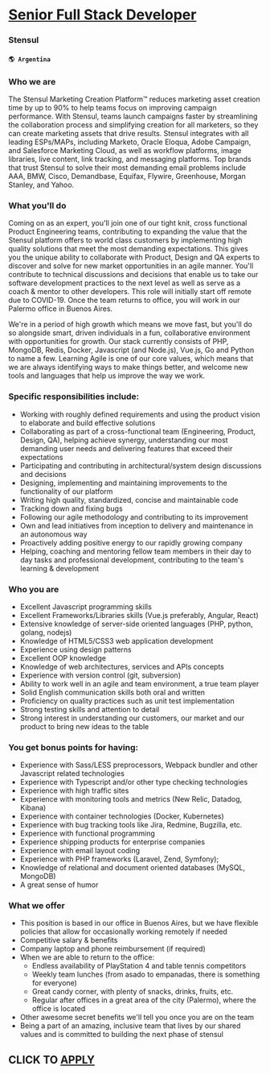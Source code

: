 # [Senior Full Stack Developer](https://www.remotewlb.com/apply/senior-full-stack-developer-82166)  
### Stensul  
#### `🌎 Argentina`  

### Who we are

The Stensul Marketing Creation Platform™ reduces marketing asset creation time by up to 90% to help teams focus on improving campaign performance. With Stensul, teams launch campaigns faster by streamlining the collaboration process and simplifying creation for all marketers, so they can create marketing assets that drive results. Stensul integrates with all leading ESPs/MAPs, including Marketo, Oracle Eloqua, Adobe Campaign, and Salesforce Marketing Cloud, as well as workflow platforms, image libraries, live content, link tracking, and messaging platforms. Top brands that trust Stensul to solve their most demanding email problems include AAA, BMW, Cisco, Demandbase, Equifax, Flywire, Greenhouse, Morgan Stanley, and Yahoo.

### What you'll do

Coming on as an expert, you'll join one of our tight knit, cross functional Product Engineering teams, contributing to expanding the value that the Stensul platform offers to world class customers by implementing high quality solutions that meet the most demanding expectations. This gives you the unique ability to collaborate with Product, Design and QA experts to discover and solve for new market opportunities in an agile manner. You'll contribute to technical discussions and decisions that enable us to take our software development practices to the next level as well as serve as a coach & mentor to other developers. This role will initially start off remote due to COVID-19. Once the team returns to office, you will work in our Palermo office in Buenos Aires.

We're in a period of high growth which means we move fast, but you'll do so alongside smart, driven individuals in a fun, collaborative environment with opportunities for growth. Our stack currently consists of PHP, MongoDB, Redis, Docker, Javascript (and Node.js), Vue.js, Go and Python to name a few. Learning Agile is one of our core values, which means that we are always identifying ways to make things better, and welcome new tools and languages that help us improve the way we work.

### Specific responsibilities include:

  * Working with roughly defined requirements and using the product vision to elaborate and build effective solutions
  * Collaborating as part of a cross-functional team (Engineering, Product, Design, QA), helping achieve synergy, understanding our most demanding user needs and delivering features that exceed their expectations
  * Participating and contributing in architectural/system design discussions and decisions
  * Designing, implementing and maintaining improvements to the functionality of our platform
  * Writing high quality, standardized, concise and maintainable code
  * Tracking down and fixing bugs
  * Following our agile methodology and contributing to its improvement
  * Own and lead initiatives from inception to delivery and maintenance in an autonomous way
  * Proactively adding positive energy to our rapidly growing company
  * Helping, coaching and mentoring fellow team members in their day to day tasks and professional development, contributing to the team's learning & development  
  

### Who you are

  * Excellent Javascript programming skills
  * Excellent Frameworks/Libraries skills (Vue.js preferably, Angular, React)
  * Extensive knowledge of server-side oriented languages (PHP, python, golang, nodejs)
  * Knowledge of HTML5/CSS3 web application development
  * Experience using design patterns
  * Excellent OOP knowledge
  * Knowledge of web architectures, services and APIs concepts
  * Experience with version control (git, subversion)
  * Ability to work well in an agile and team environment, a true team player
  * Solid English communication skills both oral and written
  * Proficiency on quality practices such as unit test implementation
  * Strong testing skills and attention to detail
  * Strong interest in understanding our customers, our market and our product to bring new ideas to the table

### You get bonus points for having:

  * Experience with Sass/LESS preprocessors, Webpack bundler and other Javascript related technologies
  * Experience with Typescript and/or other type checking technologies
  * Experience with high traffic sites
  * Experience with monitoring tools and metrics (New Relic, Datadog, Kibana)
  * Experience with container technologies (Docker, Kubernetes)
  * Experience with bug tracking tools like Jira, Redmine, Bugzilla, etc.
  * Experience with functional programming
  * Experience shipping products for enterprise companies
  * Experience with email layout coding
  * Experience with PHP frameworks (Laravel, Zend, Symfony);
  * Knowledge of relational and document oriented databases (MySQL, MongoDB)
  * A great sense of humor

### What we offer

  * This position is based in our office in Buenos Aires, but we have flexible policies that allow for occasionally working remotely if needed
  * Competitive salary & benefits
  * Company laptop and phone reimbursement (if required)
  * When we are able to return to the office:
    * Endless availability of PlayStation 4 and table tennis competitors
    * Weekly team lunches (from asado to empanadas, there is something for everyone)
    * Great candy corner, with plenty of snacks, drinks, fruits, etc.
    * Regular after offices in a great area of the city (Palermo), where the office is located
  * Other awesome secret benefits we'll tell you once you are on the team
  * Being a part of an amazing, inclusive team that lives by our shared values and is committed to building the next phase of stensul

  
## CLICK TO [APPLY](https://www.remotewlb.com/apply/senior-full-stack-developer-82166)

